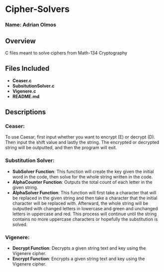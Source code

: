 # Cipher-Solvers

### Name: Adrian Olmos

## Overview

C files meant to solve ciphers from Math-134 Cryptography

## Files Included
- **Ceaser.c**
- **SubsitutionSolver.c**
- **Vigenere.c**
- **README.md**

## Descriptions

### Ceaser:
To use Caesar, first input whether you want to encrypt (E) or decrypt (D). Then input the shift value and lastly the string. The encrypted or decrypted string will be outputted, and then the program will exit.

### Substitution Solver:
- **SubSolver Function**: This function will create the key given the initial word in the code, then solve for the whole string written in the code.
- **AlphaCounter Function**: Outputs the total count of each letter in the given string.
- **AlphaSolver Function**: This function will first take a character that will be replaced in the given string and then take a character that the initial character will be replaced with. Afterward, the whole string will be outputted with changed letters in lowercase and green and unchanged letters in uppercase and red. This process will continue until the string contains no more uppercase characters or hopefully the substitution is solved.

### Vigenere:
- **Decrypt Function**: Decrypts a given string text and key using the Vigenere cipher.
- **Encrypt Function**: Encrypts a given string text and key using the Vigenere cipher.
